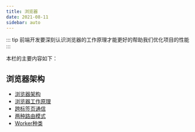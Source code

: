 ```yaml
---
title: 浏览器
date: 2021-08-11
sidebar: auto
---
```

::: tip
前端开发要深刻认识浏览器的工作原理才能更好的帮助我们优化项目的性能
:::

本栏的主要内容如下：
## 浏览器架构
- [浏览器架构](./framework.md)
- [浏览器工作原理](./work.md)
- [跨标签页通信](./tabcommunication.md)
- [两种路由模式](./hashhistory.md)
- [Worker种类](./worker.md)